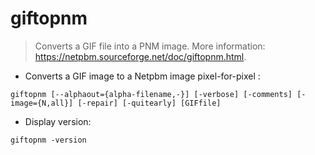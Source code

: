 # giftopnm

> Converts a GIF file into a PNM image.
> More information: <https://netpbm.sourceforge.net/doc/giftopnm.html>.

- Converts a GIF image to a Netpbm image pixel-for-pixel :

`giftopnm [--alphaout={alpha-filename,-}] [-verbose] [-comments] [-image={N,all}] [-repair] [-quitearly] [GIFfile]`

- Display version:

`giftopnm -version`
